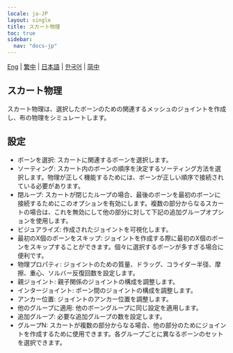 ```yaml
---
locale: ja-JP
layout: single
title: スカート物理
toc: true
sidebar:
  nav: "docs-jp"
---
```

[Eng](/dancexr/features/xps_skirt) | [繁中](/tw/dancexr/features/xps_skirt) | [日本語](/jp/dancexr/features/xps_skirt) | [한국어](/kr/dancexr/features/xps_skirt) | [简中](/zh/dancexr/features/xps_skirt)

## スカート物理

スカート物理は、選択したボーンのための関連するメッシュのジョイントを作成し、布の物理をシミュレートします。

## 設定

* ボーンを選択: スカートに関連するボーンを選択します。
* ソーティング: スカート内のボーンの順序を決定するソーティング方法を選択します。物理が正しく機能するためには、ボーンが正しい順序で接続されている必要があります。
* 閉ループ: スカートが閉じたループの場合、最後のボーンを最初のボーンに接続するためにこのオプションを有効にします。複数の部分からなるスカートの場合は、これを無効にして他の部分に対して下記の追加グループオプションを使用します。
* ビジュアライズ: 作成されたジョイントを可視化します。
* 最初のX個のボーンをスキップ: ジョイントを作成する際に最初のX個のボーンをスキップすることができます。個々に選択するボーンが多すぎる場合に便利です。
* 物理プロパティ: ジョイントのための質量、ドラッグ、コライダー半径、摩擦、重心、ソルバー反復回数を設定します。
* 親ジョイント: 親子関係のジョイントの構成を調整します。
* インタージョイント: ボーン間のジョイントの構成を調整します。
* アンカー位置: ジョイントのアンカー位置を調整します。
* 他のグループに適用: 他のボーングループに同じ設定を適用します。
* 追加グループ: 必要な追加グループの数を設定します。
* グループN: スカートが複数の部分からなる場合、他の部分のためにジョイントを作成するために使用できます。各グループごとに異なるボーンのセットを選択できます。